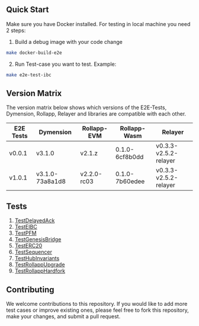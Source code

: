 ## Quick Start
Make sure you have Docker installed. For testing in local machine you need 2 steps:

1. Build a debug image with your code change
```bash
make docker-build-e2e
```
2. Run Test-case you want to test. Example:
```bash
make e2e-test-ibc
```
## Version Matrix

The version matrix below shows which versions of the E2E-Tests, Dymension, Rollapp, Relayer and libraries are compatible with each other.

| E2E Tests | Dymension | Rollapp-EVM | Rollapp-Wasm | Relayer | 
| ---------- | ---------| ----------- | ------------ | ---------- | 
| v0.0.1     | v3.1.0   | v2.1.z      | 0.1.0-6cf8b0dd   | v0.3.3-v2.5.2-relayer    | 
| v1.0.1     | v3.1.0-73a8a1d8   | v2.2.0-rc03 | 0.1.0-7b60edee   | v0.3.3-v2.5.2-relayer    |

## Tests

1. [TestDelayedAck](tests_spec/delayedack.md)
2. [TestEIBC](tests_spec/eibc.md)
3. [TestPFM](tests_spec/pfm.md)
4. [TestGenesisBridge](tests_spec/rollapp_genesis.md)
5. [TestERC20](tests_spec/erc20.md)
6. [TestSequencer](tests_spec/sequencer.md)
7. [TestHubInvariants](tests_spec/hub_invariants.md)
8. [TestRollappUpgrade](tests_spec/rollapp_upgrade.md)
9. [TestRollappHardfork](tests_spec/rollapp_hardfork.md)

## Contributing

We welcome contributions to this repository. If you would like to add more test cases or improve existing ones, please feel free to fork this repository, make your changes, and submit a pull request.
